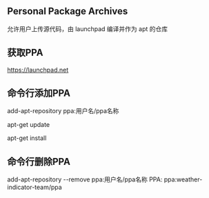 ## Personal Package Archives

允许用户上传源代码，由 launchpad 编译并作为 apt 的仓库


## 获取PPA

https://launchpad.net


## 命令行添加PPA

add-apt-repository ppa:用户名/ppa名称

apt-get update

apt-get install 


    
## 命令行删除PPA

add-apt-repository --remove ppa:用户名/ppa名称
PPA: ppa:weather-indicator-team/ppa
